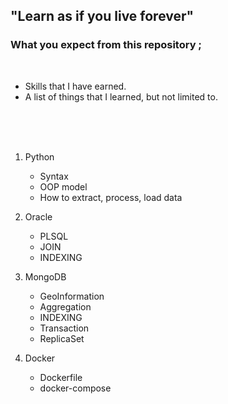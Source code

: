 ## "Learn as if you live forever" 

### What you expect from this repository ;
<br>

- Skills that I have earned.
- A list of things that I learned, but not limited to.
<br>
  <br>
  <br>
  



1) Python
    - Syntax
    - OOP model
    - How to extract, process, load data
  
2) Oracle
    - PLSQL 
    - JOIN
    - INDEXING
  
3) MongoDB
    - GeoInformation
    - Aggregation
    - INDEXING
    - Transaction
    - ReplicaSet
    
4) Docker
    - Dockerfile
    - docker-compose

